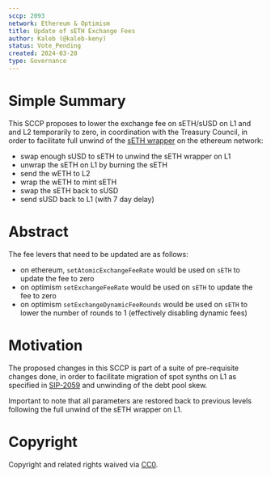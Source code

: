 ```yaml
---
sccp: 2093
network: Ethereum & Optimism
title: Update of sETH Exchange Fees
author: Kaleb (@kaleb-keny)
status: Vote_Pending
created: 2024-03-20
type: Governance
---
```


# Simple Summary

This SCCP proposes to lower the exchange fee on sETH/sUSD on L1 and and L2 temporarily to zero, in coordination with the Treasury Council, in order to facilitate full unwind of the [sETH wrapper](https://etherscan.io/address/0xcea392596f1ab7f1d6f8f241967094ca519e6129) on the ethereum network:
- swap enough sUSD to sETH to unwind the sETH wrapper on L1
- unwrap the sETH on L1 by burning the sETH
- send the wETH to L2
- wrap the wETH to mint sETH
- swap the sETH back to sUSD
- send sUSD back to L1 (with 7 day delay)

# Abstract

The fee levers that need to be updated are as follows:
- on ethereum, `setAtomicExchangeFeeRate` would be used on `sETH` to update the fee to zero
- on optimism `setExchangeFeeRate` would be used on `sETH` to update the fee to zero
- on optimism `setExchangeDynamicFeeRounds` would be used on `sETH` to lower the number of rounds to 1 (effectively disabling dynamic fees)

# Motivation

The proposed changes in this SCCP is part of a suite of pre-requisite changes done, in order to facilitate migration of spot synths on L1 as specified in [SIP-2059](https://sips.synthetix.io/sips/sip-2059/) and unwinding of the debt pool skew.

Important to note that all parameters are restored back to previous levels following the full unwind of the sETH wrapper on L1.

# Copyright

Copyright and related rights waived via [CC0](https://creativecommons.org/publicdomain/zero/1.0/).


